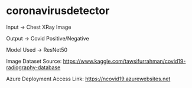 # coronavirusdetector

Input -> Chest XRay Image

Output -> Covid Positive/Negative

Model Used -> ResNet50

Image Dataset Source: https://www.kaggle.com/tawsifurrahman/covid19-radiography-database

Azure Deployment Access Link: https://ncovid19.azurewebsites.net
